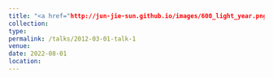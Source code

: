 ```yaml
---
title: "<a href="http://jun-jie-sun.github.io/images/600_light_year.png" style="color: teal;">1. National-level: Third Prize in “600 LIGHT YEAR" the 15th National University Student Social Practice and Science Contest on Energy Saving & Emission Reduction </a>"
collection: 
type:
permalink: /talks/2012-03-01-talk-1
venue: 
date: 2022-08-01
location: 
---
```


